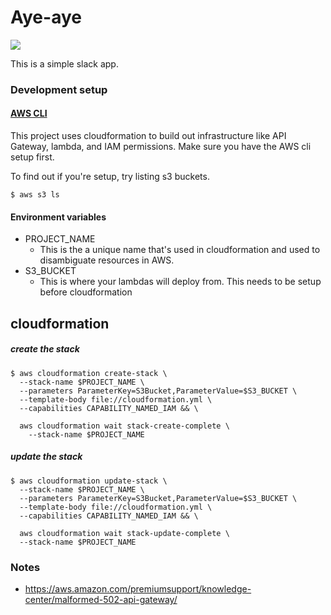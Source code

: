 # Aye-aye

![](https://lemur.duke.edu/wordpress/wp-content/uploads/2017/09/Agatha-3-Months-David-Haring.jpg)

This is a simple slack app.

### Development setup

#### [AWS CLI](https://aws.amazon.com/cli/)
This project uses cloudformation to build out infrastructure like API Gateway, lambda, and IAM permissions. Make sure you have the AWS cli setup first.

To find out if you're setup, try listing s3 buckets.

    $ aws s3 ls


#### Environment variables
* PROJECT_NAME
  - This is the a unique name that's used in cloudformation and used to disambiguate resources in AWS.
* S3_BUCKET
  - This is where your lambdas will deploy from.  This needs to be setup before cloudformation


## cloudformation

##### create the stack

    $ aws cloudformation create-stack \
      --stack-name $PROJECT_NAME \
      --parameters ParameterKey=S3Bucket,ParameterValue=$S3_BUCKET \
      --template-body file://cloudformation.yml \
      --capabilities CAPABILITY_NAMED_IAM && \

      aws cloudformation wait stack-create-complete \
        --stack-name $PROJECT_NAME

##### update the stack

    $ aws cloudformation update-stack \
      --stack-name $PROJECT_NAME \
      --parameters ParameterKey=S3Bucket,ParameterValue=$S3_BUCKET \
      --template-body file://cloudformation.yml \
      --capabilities CAPABILITY_NAMED_IAM && \

      aws cloudformation wait stack-update-complete \
      --stack-name $PROJECT_NAME



### Notes
* https://aws.amazon.com/premiumsupport/knowledge-center/malformed-502-api-gateway/
